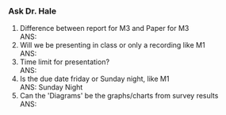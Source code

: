 ### Ask Dr. Hale
1) Difference between report for M3 and Paper for M3  
 ANS:  
2) Will we be presenting in class or only a recording like M1  
  ANS:
3) Time limit for presentation?  
   ANS:  
4) Is the due date friday or Sunday night, like M1  
  ANS:  Sunday Night
5) Can the 'Diagrams' be the graphs/charts from survey results  
  ANS:  
